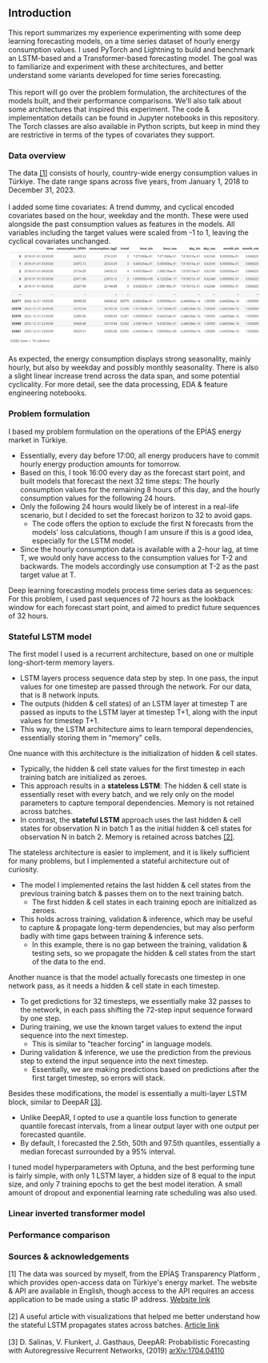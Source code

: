## Introduction
This report summarizes my experience experimenting with some deep learning forecasting models, on a time series dataset of hourly energy consumption values.
I used PyTorch and Lightning to build and benchmark an LSTM-based and a Transformer-based forecasting model. The goal was to familiarize and experiment with these architectures, and better understand some variants developed for time series forecasting.
\
\
This report will go over the problem formulation, the architectures of the models built, and their performance comparisons. We'll also talk about some architectures that inspired this experiment. The code & implementation details can be found in Jupyter notebooks in this repository. The Torch classes are also available in Python scripts, but keep in mind they are restrictive in terms of the types of covariates they support.
### Data overview
The data [[1]](#) consists of hourly, country-wide energy consumption values in Türkiye. The date range spans across five years, from January 1, 2018 to December 31, 2023. 
\
\
I added some time covariates: A trend dummy, and cyclical encoded covariates based on the hour, weekday and the month. These were used alongside the past consumption values as features in the models. All variables including the target values were scaled from -1 to 1, leaving the cyclical covariates unchanged.
![Data](https://github.com/AhmetZamanis/DeepLearningEnergyForecasting/blob/main/ReportImages/DataHead.png)
\
\
As expected, the energy consumption displays strong seasonality, mainly hourly, but also by weekday and possibly monthly seasonality. There is also a slight linear increase trend across the data span, and some potential cyclicality. For more detail, see the data processing, EDA & feature engineering notebooks.
### Problem formulation
I based my problem formulation on the operations of the EPİAŞ energy market in Türkiye. 
- Essentially, every day before 17:00, all energy producers have to commit hourly energy production amounts for tomorrow.
- Based on this, I took 16:00 every day as the forecast start point, and built models that forecast the next 32 time steps: The hourly consumption values for the remaining 8 hours of this day, and the hourly consumption values for the following 24 hours.
- Only the following 24 hours would likely be of interest in a real-life scenario, but I decided to set the forecast horizon to 32 to avoid gaps.
  - The code offers the option to exclude the first N forecasts from the models' loss calculations, though I am unsure if this is a good idea, especially for the LSTM model.
- Since the hourly consumption data is available with a 2-hour lag, at time T, we would only have access to the consumption values for T-2 and backwards. The models accordingly use consumption at T-2 as the past target value at T.

Deep learning forecasting models process time series data as sequences: For this problem, I used past sequences of 72 hours as the lookback window for each forecast start point, and aimed to predict future sequences of 32 hours.
### Stateful LSTM model
The first model I used is a recurrent architecture, based on one or multiple long-short-term memory layers.
- LSTM layers process sequence data step by step. In one pass, the input values for one timestep are passed through the network. For our data, that is 8 network inputs.
- The outputs (hidden & cell states) of an LSTM layer at timestep T are passed as inputs to the LSTM layer at timestep T+1, along with the input values for timestep T+1.
- This way, the LSTM architecture aims to learn temporal dependencies, essentially storing them in "memory" cells.

One nuance with this architecture is the initialization of hidden & cell states.
- Typically, the hidden & cell state values for the first timestep in each training batch are initialized as zeroes.
- This approach results in a **stateless LSTM**: The hidden & cell state is essentially reset with every batch, and we rely only on the model parameters to capture temporal dependencies. Memory is not retained across batches.
- In contrast, the **stateful LSTM** approach uses the last hidden & cell states for observation N in batch 1 as the initial hidden & cell states for observation N in batch 2. Memory is retained across batches [[2]](#).

The stateless architecture is easier to implement, and it is likely sufficient for many problems, but I implemented a stateful architecture out of curiosity.
- The model I implemented retains the last hidden & cell states from the previous training batch & passes them on to the next training batch.
  - The first hidden & cell states in each training epoch are initialized as zeroes.   
- This holds across training, validation & inference, which may be useful to capture & propagate long-term dependencies, but may also perform badly with time gaps between training & inference sets.
  - In this example, there is no gap between the training, validation & testing sets, so we propagate the hidden & cell states from the start of the data to the end.
 
Another nuance is that the model actually forecasts one timestep in one network pass, as it needs a hidden & cell state in each timestep.
- To get predictions for 32 timesteps, we essentially make 32 passes to the network, in each pass shifting the 72-step input sequence forward by one step.
- During training, we use the known target values to extend the input sequence into the next timestep.
  - This is similar to "teacher forcing" in language models. 
- During validation & inference, we use the prediction from the previous step to extend the input sequence into the next timestep.
  - Essentially, we are making predictions based on predictions after the first target timestep, so errors will stack.

Besides these modifications, the model is essentially a multi-layer LSTM block, similar to DeepAR [[3]](#).
- Unlike DeepAR, I opted to use a quantile loss function to generate quantile forecast intervals, from a linear output layer with one output per forecasted quantile.
- By default, I forecasted the 2.5th, 50th and 97.5th quantiles, essentially a median forecast surrounded by a 95% interval.

I tuned model hyperparameters with Optuna, and the best performing tune is fairly simple, with only 1 LSTM layer, a hidden size of 8 equal to the input size, and only 7 training epochs to get the best model iteration. A small amount of dropout and exponential learning rate scheduling was also used.
### Linear inverted transformer model
### Performance comparison
### Sources & acknowledgements
<a id="1">[1]<a/> The data was sourced by myself, from the EPİAŞ Transparency Platform , which provides open-access data on Türkiye's energy market. The website & API are available in English, though access to the API requires an access application to be made using a static IP address. [Website link](https://seffaflik.epias.com.tr/home)
\
\
<a id="2">[2]<a/> A useful article with visualizations that helped me better understand how the stateful LSTM propagates states across batches. [Article link](https://towardsai.net/p/l/stateless-vs-stateful-lstms)
\
\
<a id="2">[3]<a/> D. Salinas, V. Flunkert, J. Gasthaus, DeepAR: Probabilistic Forecasting with Autoregressive Recurrent Networks, (2019) [arXiv:1704.04110](https://arxiv.org/abs/1704.04110)
